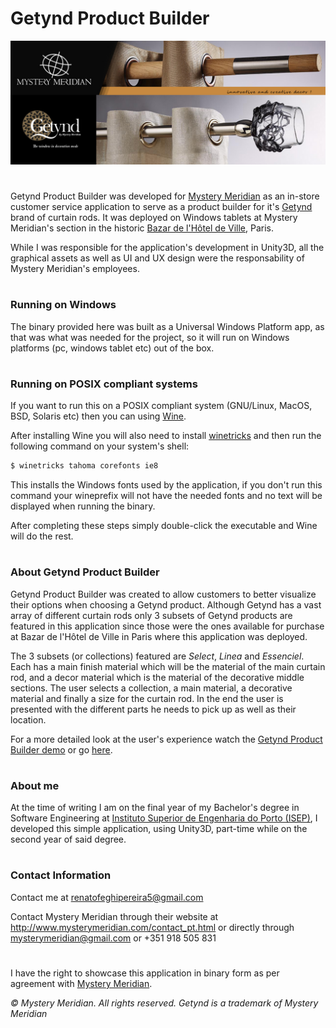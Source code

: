 # Getynd Product Builder
![](./readmeRes/MysteryMeridianGetynd.png "© Mystery Meridian. All rights reserved. Getynd is a trademark of Mystery Meridian")
#
Getynd Product Builder was developed for [Mystery Meridian](http://www.mysterymeridian.com/index_eng.html) as an in-store customer service application to serve as a product builder for it's [Getynd](https://www.getynd.com/en/) brand of curtain rods. It was deployed on Windows tablets at Mystery Meridian's section in the historic [Bazar de l'Hôtel de Ville](https://www.bhv.fr/), Paris. 

While I was responsible for the application's development in Unity3D, all the graphical assets as well as UI and UX design were the responsability of Mystery Meridian's employees.

#

### Running on Windows

The binary provided here was built as a Universal Windows Platform app, as that was what was needed for the project, so it will run on Windows platforms (pc, windows tablet etc) out of the box.

#

### Running on POSIX compliant systems

If you want to run this on a POSIX compliant system (GNU/Linux, MacOS, BSD, Solaris etc) then you can using [Wine](https://www.winehq.org/).

After installing Wine you will also need to install [winetricks](https://wiki.winehq.org/Winetricks) and then run the following command on your system's shell:

```bash
$ winetricks tahoma corefonts ie8
```

This installs the Windows fonts used by the application, if you don't run this command your wineprefix will not have the needed fonts and no text will be displayed when running the binary.

After completing these steps simply double-click the executable and Wine will do the rest.

#

### About Getynd Product Builder

Getynd Product Builder was created to allow customers to better visualize their options when choosing a Getynd product. Although Getynd has a vast array of different curtain rods only 3 subsets of Getynd products are featured in this application since those were the ones available for purchase at Bazar de l'Hôtel de Ville in Paris where this application was deployed.

The 3 subsets (or collections) featured are *Select*, *Linea* and *Essenciel*. Each has a main finish material which will be the material of the main curtain rod, and a decor material which is the material of the decorative middle sections. The user selects a collection, a main material, a decorative material and finally a size for the curtain rod. In the end the user is presented with the different parts he needs to pick up as well as their location.

For a more detailed look at the user's experience watch the [Getynd Product Builder demo](https://streamable.com/7d4b7a) or go [here](./detailed_description.md).
#

### About me

At the time of writing I am on the final year of my Bachelor's degree in Software Engineering at [Instituto Superior de Engenharia do Porto (ISEP)](https://www.isep.ipp.pt/), I developed this simple application, using Unity3D, part-time while on the second year of said degree.

#

### Contact Information

Contact me at renatofeghipereira5@gmail.com

Contact Mystery Meridian through their website at http://www.mysterymeridian.com/contact_pt.html or directly through mysterymeridian@gmail.com or +351 918 505 831

#

I have the right to showcase this application in binary form as per agreement with [Mystery Meridian](http://www.mysterymeridian.com/index_eng.html).

*© Mystery Meridian. All rights reserved. Getynd is a trademark of Mystery Meridian*

#
